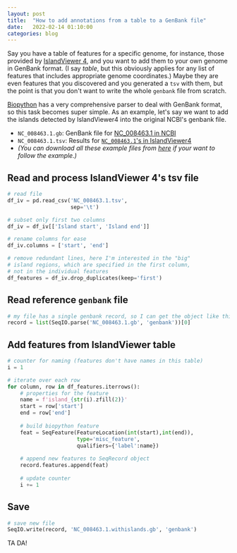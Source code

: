 ```yaml
---
layout: post
title:  "How to add annotations from a table to a GenBank file"
date:   2022-02-14 01:10:00
categories: blog
---
```


Say you have a table of features for a specific genome, for instance, those provided by [IslandViewer 4](https://www.pathogenomics.sfu.ca/islandviewer/), and you want to add them to your own genome in GenBank format. (I say _table_, but this obviously applies for any list of features that includes appropriate genome coordinates.) Maybe they are even features that you discovered and you generated a `tsv` with them, but the point is that you don't want to write the whole `genbank` file from scratch.

[Biopython](https://biopython.org) has a very comprehensive parser to deal with GenBank format, so this task becomes super simple. As an example, let's say we want to add the islands detected by IslandViewer4 into the original NCBI's genbank file.

- `NC_008463.1.gb`: GenBank file for [NC_008463.1 in NCBI](https://www.ncbi.nlm.nih.gov/nuccore/NC_008463.1)
- `NC_008463.1.tsv`: Results for [`NC_008463.1`'s in IslandViewer4](https://www.pathogenomics.sfu.ca/islandviewer/accession/NC_008463.1/) 
- _(You can download all these example files from [here]() if your want to follow the example.)_


## Read and process **IslandViewer 4**'s tsv file
``` python
# read file
df_iv = pd.read_csv('NC_008463.1.tsv',
                    sep='\t')

# subset only first two columns
df_iv = df_iv[['Island start', 'Island end']]

# rename columns for ease
df_iv.columns = ['start', 'end']

# remove redundant lines, here I'm interested in the "big" 
# island regions, which are specified in the first column,
# not in the individual features
df_features = df_iv.drop_duplicates(keep='first')
```

## Read reference `genbank` file
```python
# my file has a single genbank record, so I can get the object like this:
record = list(SeqIO.parse('NC_008463.1.gb', 'genbank'))[0]
```

## Add features from IslandViewer table
```python
# counter for naming (features don't have names in this table)
i = 1

# iterate over each row
for column, row in df_features.iterrows():
    # properties for the feature
    name = f'island_{str(i).zfill(2)}'
    start = row['start']
    end = row['end']
    
    # build biopython feature
    feat = SeqFeature(FeatureLocation(int(start),int(end)),
                      type='misc_feature',
                      qualifiers={'label':name})
    
    # append new features to SeqRecord object
    record.features.append(feat)
               
    # update counter
    i += 1
```

## Save
``` python
# save new file
SeqIO.write(record, 'NC_008463.1.withislands.gb', 'genbank')
```

TA DA!

